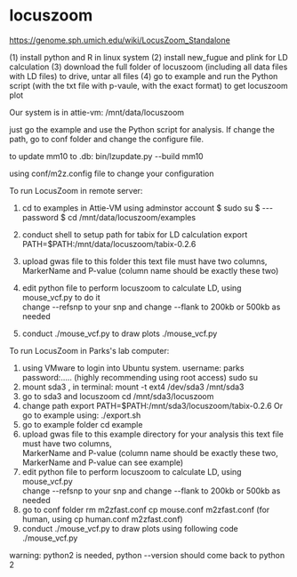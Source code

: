 # locuszoom


https://genome.sph.umich.edu/wiki/LocusZoom_Standalone


(1) install python and R in linux system
(2) install new_fugue  and  plink for LD calculation
(3) download the full folder of locuszoom (including all data files with LD files) to drive, untar all files
(4) go to example and run  the Python script (with the txt file with p-vaule, with the exact format) to get locuszoom plot

Our system is in attie-vm:
/mnt/data/locuszoom

just go the example and use the Python script for analysis.
If change the path, go to conf folder and change the configure file.

to update mm10 to .db:
bin/lzupdate.py --build mm10 

using conf/m2z.config file to change your configuration

To run LocusZoom in remote server:
1. cd  to  examples
   in Attie-VM  using adminstor account
   $ sudo su
   $ ---password
   $ cd /mnt/data/locuszoom/examples
2. conduct shell to setup path for tabix for LD calculation 
      export PATH=$PATH:/mnt/data/locuszoom/tabix-0.2.6
3. upload gwas file to this folder
   this text file must have two columns,   MarkerName and P-value (column name should be exactly these two)   
4. edit python file to perform locuszoom
   to calculate LD, using mouse_vcf.py to do it   
   change   --refsnp  to your snp  and change --flank   to 200kb or 500kb as needed
   
5. conduct  ./mouse_vcf.py to draw plots
   ./mouse_vcf.py

To run LocusZoom in Parks's lab computer:

1. using VMware to login into Ubuntu system.
      username: parks  password:.....  (highly recommending using root access) 
         sudo su
2. mount sda3 , in terminal: 
      mount -t ext4 /dev/sda3  /mnt/sda3
3. go to sda3 and locuszoom
      cd /mnt/sda3/locuszoom
4. change path 
   export PATH=$PATH:/mnt/sda3/locuszoom/tabix-0.2.6    Or  go to example using:   ./export.sh
5. go to example folder 
    cd example  
6. upload gwas file to this example directory for your analysis
   this text file must have two columns,   
      MarkerName and P-value (column name should be exactly these two, MarkerName and P-value can see example) 
7. edit python file to perform locuszoom to calculate LD, using mouse_vcf.py  
   change   --refsnp  to your snp  and change --flank   to 200kb or 500kb as needed
8. go to conf folder
   rm m2zfast.conf
   cp mouse.conf m2zfast.conf  (for human, using cp human.conf m2zfast.conf)
9. conduct  ./mouse_vcf.py to draw plots using following code
   ./mouse_vcf.py
   
warning: python2 is needed, python --version should come back to python 2
 
 


